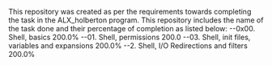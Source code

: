 This repository was created as per the requirements towards completing the task in the ALX_holberton program.
This repository includes the name of the task done and their percentage of completion as listed below:
    --0x00. Shell, basics	200.0%
    --01. Shell, permissions	200.0
    --03. Shell, init files, variables and expansions	200.0%
    --2. Shell, I/O Redirections and filters	200.0%
